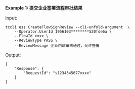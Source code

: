 **Example 1: 提交企业签署流程审批结果**



Input: 

```
tccli ess CreateFlowSignReview --cli-unfold-argument  \
    --Operator.UserId 1956103********520fde6a \
    --FlowId xxxx \
    --ReviewType PASS \
    --ReviewMessage 企业内部审核通过，允许签署
```

Output: 
```
{
    "Response": {
        "RequestId": "s1234345677xxxx"
    }
}
```

